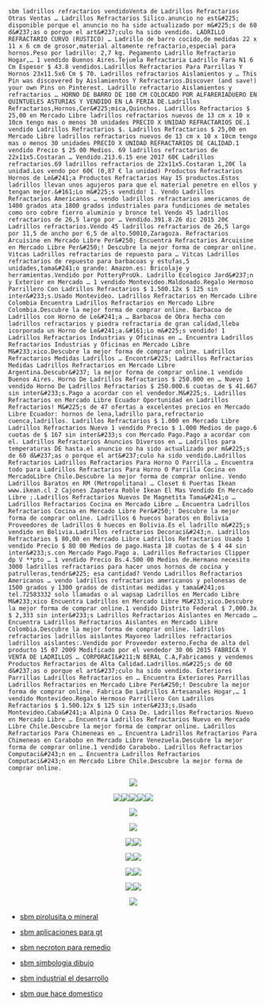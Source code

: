 
```
sbm ladrillos refractarios vendidoVenta de Ladrillos Refractarios Otras Ventas … Ladrillos Refractarios Silico.anuncio no est&#225; disponible porque el anuncio no ha sido actualizado por m&#225;s de 60 d&#237;as o porque el art&#237;culo ha sido vendido. LADRILLO REFRACTARIO CURVO (RUSTICO) … Ladrillo de barro cocido,de medidas 22 x 11 x 6 cm de grosor,material altamente refractario,especial para hornos.Peso por ladrillo: 2,7 kg. Pegamento Ladrillo Refractario Hogar,… 1 vendido Buenos Aires.Tejuela Refractaria Ladrillo Fara N1 6 Cm Espesor $ 43.8 vendidos.Ladrillos Refractarios Para Parrillas Y Hornos 23x11.5x6 Cm $ 70. Ladrillos refractarios Aislamientos y … This Pin was discovered by Aislamientos Y Refractarios.Discover (and save!) your own Pins on Pinterest. Ladrillo refractario Aislamientos y refractarios … HORNO DE BARRO DE 100 CM COLOCADO POR ALFARERIADUERO EN QUINTUELES ASTURIAS Y VENDIDO EN LA FERIA DE.Ladrillos Refractarios,Hornos,Cer&#225;mica,Quinchos. Ladrillos Refractarios $ 25,00 en Mercado Libre ladrillos refractarios nuevos de 13 cm x 10 x 10cm tengo mas o menos 30 unidades PRECIO X UNIDAD REFRACTARIOS DE.1 vendido Ladrillos Refractarios $. Ladrillos Refractarios $ 25,00 en Mercado Libre ladrillos refractarios nuevos de 13 cm x 10 x 10cm tengo mas o menos 30 unidades PRECIO X UNIDAD REFRACTARIOS DE CALIDAD.1 vendido Precio $ 25 00 Medios. 69 ladrillos refractarios de 22x11x5.Costaran … Vendido.213.6.15 ene 2017 60€ Ladrillos refractarios.69 ladrillos refractarios de 22x11x5.Costaran 1,20€ la unidad.Los vendo por 60€ (0,87 € la unidad) Productos Refractarios Hornos de Le&#241;a Productos Refractarios Hay 15 productos.Estos ladrillos llevan unos agujeros para que el material penetre en ellos y tengan mejor.&#161;Lo m&#225;s vendido! 1. Vendo Ladrillos Refractarios Americanos … vendo ladrillos refractarios americanos de 1400 grados ata 1800 grados industriales para fundiciones de metales como oro cobre fierro aluminio y bronce tel Vendo 45 ladrillos refractarios de 26,5 largo por … Vendido.391.8.26 dic 2015 20€ Ladrillos refractarios.Vendo 45 ladrillos refractarios de 26,5 largo por 11,5 de ancho por 6,5 de alto.50010,Zaragoza. Refractarios Arcuisine en Mercado Libre Per&#250; Encuentra Refractarios Arcuisine en Mercado Libre Per&#250;! Descubre la mejor forma de comprar online. Vitcas Ladrillos refractarios de repuesto para … Vitcas Ladrillos refractarios de repuesto para barbacoas y estufas,5 unidades,tama&#241;o grande: Amazon.es: Bricolaje y herramientas.Vendido por PotteryProUk. Ladrillo Ecologico Jard&#237;n y Exterior en Mercado … 1 vendido Montevideo.Maldonado.Regalo Hermoso Parrillero Con Ladrillos Refractarios $ 1.500.12x $ 125 sin inter&#233;s.Usado Montevideo. Ladrillos Refractarios en Mercado Libre Colombia Encuentra Ladrillos Refractarios en Mercado Libre Colombia.Descubre la mejor forma de comprar online. Barbacoa de Ladrillos con Horno de Le&#241;a … Barbacoa de Obra hecha con ladrillos refractarios y piedra refractaria de gran calidad,lleba icorporada un Horno de Le&#241;a.&#161;Lo m&#225;s vendido! 1 Ladrillos Refractarios Industrias y Oficinas en … Encuentra Ladrillos Refractarios Industrias y Oficinas en Mercado Libre M&#233;xico.Descubre la mejor forma de comprar online. Ladrillos Refractarios Medidas Ladrillos … Encontr&#225; Ladrillos Refractarios Medidas Ladrillos Refractarios en Mercado Libre Argentina.Descubr&#237; la mejor forma de comprar online.1 vendido Buenos Aires. Horno De Ladrillos Refractarios $ 250.000 en … Nuevo 1 vendido Horno De Ladrillos Refractarios $ 250.000.6 cuotas de $ 41.667 sin inter&#233;s.Pago a acordar con el vendedor.M&#225;s. Ladrillos Refractarios en Mercado Libre Ecuador Oportunidad en Ladrillos Refractarios! M&#225;s de 47 ofertas a excelentes precios en Mercado Libre Ecuador: hornos de lena,ladrillo para,refractario cuenca,ladrillos. Ladrillos Refractarios $ 1.000 en Mercado Libre Ladrillos Refractarios Nuevo 1 vendido Precio $ 1.000 Medios de pago.6 cuotas de $ 167 sin inter&#233;s con Mercado Pago.Pago a acordar con el. Ladrillos Refractarios Anuncios Diversos en … Ladrillos para temperaturas DE hasta.el anuncio no ha sido actualizado por m&#225;s de 60 d&#237;as o porque el art&#237;culo ha sido vendido.Ladrillos Refractarios Ladrillos Refractarios Para Horno O Parrilla … Encuentra todo para Ladrillos Refractarios Para Horno O Parrilla Cocina en MercadoLibre Chile.Descubre la mejor forma de comprar online. Vendo Ladrillos Baratos en RM (Metropolitana) … Closet 6 Puertas Ikean www.ikean.cl 2 Cajones Zapatera Roble Ikean El Mas Vendido En Mercado Libre ;.Ladrillos Refractarios Nuevos De Magnetita Tama&#241;o … Ladrillos Refractarios Cocina en Mercado Libre … Encuentra Ladrillos Refractarios Cocina en Mercado Libre Per&#250;! Descubre la mejor forma de comprar online. Ladrillos 6 huecos baratos en Bolivia Proveedores de ladrillos 6 huecos en Bolivia.Es el ladrillo m&#225;s vendido en Bolivia.Ladrillos refractarios Decoraci&#243;n. Ladrillos Refractarios $ 80,00 en Mercado Libre Ladrillos Refractarios Usado 1 vendido Precio $ 80 00 Medios de pago.Hasta 18 cuotas de $ 4 44 sin inter&#233;s.con Mercado Pago.Pago a. Ladrillos Refractarios Clipper dp V **pto … 1 vendido Precio Bs.4.500 00 Medios de.Hermano necesito 3000 ladrillos refractarios para hacer unos hornos de cocina y patrulleras,tendr&#225; esa cantidad? Vendo Ladrillos Refractarios Americanos … vendo ladrillos refractarios americanos y polonesas de 1500 grados y 1300 grados de distintas medidas y tama&#241;os tel.72583332 solo llamadas o al wapsap Ladrillos en Mercado Libre M&#233;xico Encuentra Ladrillos en Mercado Libre M&#233;xico.Descubre la mejor forma de comprar online.1 vendido Distrito Federal $ 7,000.3x $ 2,333 sin inter&#233;s Ladrillos Refractarios Aislantes en Mercado … Encuentra Ladrillos Refractarios Aislantes en Mercado Libre Colombia.Descubre la mejor forma de comprar online. ladrillos refractarios ladrillos aislantes Mayoreo ladrillos refractarios ladrillos aislantes:.Vendido por Proveedor externo.Fecha de alta del producto 15 07 2009 Modificado por el vendedor 30 06 2015 FABRICA Y VENTA DE LADRILLOS … CORPORACI&#211;N BERAL C.A,Fabricamos y vendemos Productos Refractarios de Alta Calidad.Ladrillos.m&#225;s de 60 d&#237;as o porque el art&#237;culo ha sido vendido. Exteriores Parrillas Ladrillos Refractarios en … Encuentra Exteriores Parrillas Ladrillos Refractarios en Mercado Libre Per&#250;! Descubre la mejor forma de comprar online. Fabrica De Ladrillos Artesanales Hogar,… 1 vendido Montevideo.Regalo Hermoso Parrillero Con Ladrillos Refractarios $ 1.500.12x $ 125 sin inter&#233;s.Usado Montevideo.Caba&#241;a Alpina O Casa De. Ladrillos Refractarios Nuevo en Mercado Libre … Encuentra Ladrillos Refractarios Nuevo en Mercado Libre Chile.Descubre la mejor forma de comprar online. Ladrillos Refractarios Para Chimeneas en … Encuentra Ladrillos Refractarios Para Chimeneas en Carabobo en Mercado Libre Venezuela.Descubre la mejor forma de comprar online.1 vendido Carabobo. Ladrillos Refractarios Computaci&#243;n en … Encuentra Ladrillos Refractarios Computaci&#243;n en Mercado Libre Chile.Descubre la mejor forma de comprar online. 
```

<div align="center">

<a href="https://es-crusher.shibang-china.com/github&k=sbm+ladrillos+refractarios+vendido"><img src="https://static.shibang-china.com/es/crusher/logo.jpg"></a>

<a href="https://es-crusher.shibang-china.com/github&k=sbm+ladrillos+refractarios+vendido"><img src="https://static.shibang-china.com/es/crusher/index.jpg"></a><a href="https://es-crusher.shibang-china.com/material.htmlgithub&k=sbm+ladrillos+refractarios+vendido"><img src="https://static.shibang-china.com/es/crusher/material.jpg"></a><a href="https://es-crusher.shibang-china.com/application.htmlgithub&k=sbm+ladrillos+refractarios+vendido"><img src="https://static.shibang-china.com/es/crusher/application.jpg"></a><a href="https://es-crusher.shibang-china.com/aboutus.htmlgithub&k=sbm+ladrillos+refractarios+vendido"><img src="https://static.shibang-china.com/es/crusher/aboutus.jpg"></a><a href="https://es-crusher.shibang-china.com/contact.htmlgithub&k=sbm+ladrillos+refractarios+vendido"><img src="https://static.shibang-china.com/es/crusher/contact.jpg"></a>

<a href="https://es-crusher.shibang-china.com/github&k=sbm+ladrillos+refractarios+vendido"><img src="https://static.shibang-china.com/es/crusher/banner.jpg"></a>

<a href="https://swt.shibang-china.com/github&k=sbm+ladrillos+refractarios+vendido"><img src="https://static.shibang-china.com/es/crusher/text.jpg"></a>

<a href="https://swt.shibang-china.com/github&k=sbm+ladrillos+refractarios+vendido"><img src="https://static.shibang-china.com/es/crusher/chat.jpg"></a><a href="https://es-crusher.shibang-china.com/contact.htmlgithub&k=sbm+ladrillos+refractarios+vendido"><img src="https://static.shibang-china.com/es/crusher/message.jpg"></a>

<a href="https://es-crusher.shibang-china.com/products/pe.htmlgithub&k=sbm+ladrillos+refractarios+vendido"><img src="https://static.shibang-china.com/es/crusher/pe.jpg"></a><a href="https://es-crusher.shibang-china.com/products/pf.htmlgithub&k=sbm+ladrillos+refractarios+vendido"><img src="https://static.shibang-china.com/es/crusher/pf.jpg"></a>

<a href="https://es-crusher.shibang-china.com/products/hpt.htmlgithub&k=sbm+ladrillos+refractarios+vendido"><img src="https://static.shibang-china.com/es/crusher/hpt.jpg"></a><a href="https://es-crusher.shibang-china.com/products/vsi.htmlgithub&k=sbm+ladrillos+refractarios+vendido"><img src="https://static.shibang-china.com/es/crusher/vsi.jpg"></a>

<a href="https://es-crusher.shibang-china.com/products/klv.htmlgithub&k=sbm+ladrillos+refractarios+vendido"><img src="https://static.shibang-china.com/es/crusher/klv.jpg"></a><a href="https://es-crusher.shibang-china.com/products/portable.htmlgithub&k=sbm+ladrillos+refractarios+vendido"><img src="https://static.shibang-china.com/es/crusher/portable.jpg"></a>

<a href="https://swt.shibang-china.com/github&k=sbm+ladrillos+refractarios+vendido"><img src="https://static.shibang-china.com/es/crusher/case.jpg"></a>

</div>


* [sbm pirolusita o mineral](sbm%20pirolusita%20o%20mineral.md)

* [sbm aplicaciones para gt](sbm%20aplicaciones%20para%20gt.md)

* [sbm necroton para remedio](sbm%20necroton%20para%20remedio.md)

* [sbm simbologia dibujo](sbm%20simbologia%20dibujo.md)

* [sbm industrial el desarrollo](sbm%20industrial%20el%20desarrollo.md)

* [sbm que hace domestico](sbm%20que%20hace%20domestico.md)